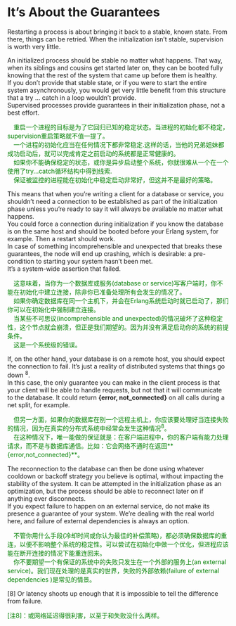 #  It’s About the Guarantees
Restarting a process is about bringing it back to a stable, known state. From there, things can be retried. When the initialization isn’t stable, supervision is worth very little.<br>

An initialized process should be stable no matter what happens. That way, when its siblings and cousins get started later on, they can be booted fully knowing that the rest of the system that came up before them is healthy.<br>
If you don’t provide that stable state, or if you were to start the entire system asynchronously, you would get very little benefit from this structure that a try ... catch in a loop wouldn’t provide.<br>
Supervised processes provide guarantees in their initialization phase, not a best effort.<br>
<p></p>
<font color="green">

&emsp;重启一个进程的目标是为了它回归已知的稳定状态。当进程的初始化都不稳定，supervision重启策略就不值一提了。<br>
&emsp;一个进程的初始化应当在任何情况下都非常稳定.这样的话，当他的兄弟姐妹都成功启动后，就可以完成肯定之前启动的系统都是正常健康的。<br>
&emsp;如果你不能确保稳定的状态，或你是异步启动整个系统，你就很难从一个在一个使用了try...catch循环结构中得到线索.<br>
&emsp;保证被监控的进程能在初始化中稳定启动非常好，但这并不是最好的策略。<br>
</font>
<p></p>
This means that when you’re writing a client for a database or service, you shouldn’t need a connection to be established as part of the initialization phase unless you’re ready to say it will always be available no matter what happens.<br>
You could force a connection during initialization if you know the database is on the same host and should be booted before your Erlang system, for example. Then a restart should work.<br>
In case of something incomprehensible and unexpected that breaks these guarantees, the node will end up crashing, which is desirable: a pre-condition to starting your system hasn’t been met.<br>
 It’s a system-wide assertion that failed.
<p></p>
<font color="green">
&emsp;这意味着，当你为一个数据库或服务(database or service)写客户端时，你不能在初始化中建立连接，除非你已准备处理所有会发生的情况了。<br>
&emsp;如果你确定数据库在同一个主机下，并会在Erlang系统启动时就已启动了，那们你可以在初始化中强制建立连接。<br>
&emsp;当某些不可思议(incomprehensible and unexpected)的情况破坏了这种稳定性，这个节点就会崩溃，但正是我们期望的。因为并没有满足启动你的系统的前提条件。<br>
&emsp;这是一个系统级的错误。
</font> <p></p>

If, on the other hand, your database is on a remote host, you should expect the connection to fail. It’s just a reality of distributed systems that things go down <sup>8</sup>.<br>
In this case, the only guarantee you can make in the client process is that your client will be able to handle requests, but not that it will communicate to the database. It could return **{error, not_connected}** on all
calls during a net split, for example.

<p></p> <font color="green">
&emsp;但另一方面，如果你的数据库在别一个远程主机上，你应该要处理好当连接失败的情况，因为在真实的分布式系统中经常会发生这种情况<sup>8</sup>。<br>
&emsp;在这种情况下，唯一能做的保证就是：在客户端进程中，你的客户端有能力处理请求，而不是与数据库通信。比如：它会网络不通时在返回**{error,not_connected}**。
</font> <p></p>

 The reconnection to the database can then be done using whatever cooldown or backoff strategy you believe is optimal, without impacting the stability of the system. It can be attempted in the initialization phase as an optimization, but the process should be able to reconnect later on if anything ever disconnects.<br>
 If you expect failure to happen on an external service, do not make its presence a guarantee of your system. We’re dealing with the real world here, and failure of external dependencies is always an option.
 <p></p> <font color="green">

&emsp;不管你用什么手段(冷却时间或你认为最佳的补偿策略)，都必须确保数据库的重连，以便不影响整个系统的稳定性。可以尝试在初始化中做一个优化，但进程应该能在断开连接的情况下能重连回来。<br>
&emsp;你不要期望一个有保证的系统中的失败只发生在一个外部的服务上(an external service)。我们现在处理的是真实的世界，失败的外部依赖(failure of external dependencies )是常见的情景。
</font> <p></p>
[8] Or latency shoots up enough that it is impossible to tell the difference from failure.
<p></p>
<p></p> <font color="green">
[注8]：或网络延迟得很利害，以至于和失败没什么两样。
</font> <p></p>

